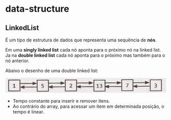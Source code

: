 # data-structure

## LinkedList

É um tipo de estrutura de dados que representa uma sequência de <b>nós</b>.

Em uma <b>singly linked list</b> cada nó aponta para o próximo nó na linked list. Ja na <b>double linked list</b> cada nó aponta para o próximo mas também para o nó anterior.

Abaixo o desenho de uma double linked list:

![alt text](./img/double-linked-list.png)

* Tempo constante para inserir e remover itens.
* Ao contrário do array, para acessar um item em determinada posição, o tempo é linear.

